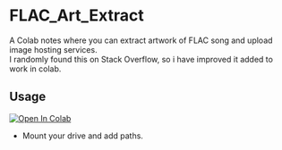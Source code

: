 # FLAC_Art_Extract
A Colab notes where you can extract artwork of FLAC song and upload image hosting services.<br/>
I randomly found this on  Stack Overflow, so i have improved it added to work in colab.<br/>
## Usage
[![Open In Colab](https://colab.research.google.com/assets/colab-badge.svg)](https://colab.research.google.com/github/TheKVT/FLAC_ArtExtract/blob/master/FLAC_ArtExtract.ipynb)
<br/>

* Mount your drive and add paths.

